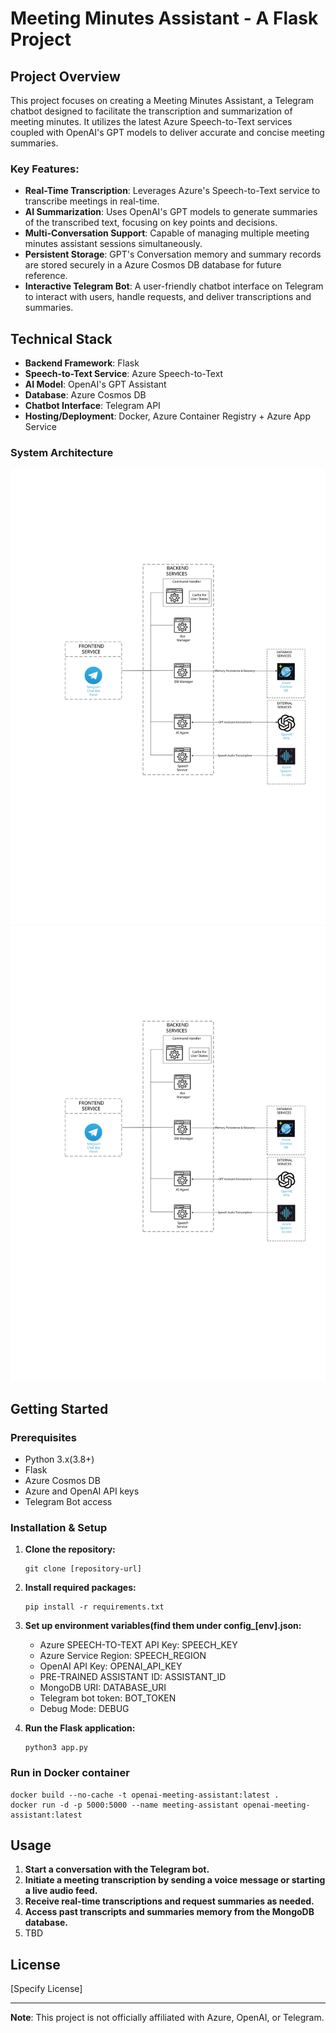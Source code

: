 # Meeting Minutes Assistant - A Flask Project

## Project Overview

This project focuses on creating a Meeting Minutes Assistant, a Telegram chatbot designed to facilitate the
transcription and summarization of meeting minutes. It utilizes the latest Azure Speech-to-Text services coupled with
OpenAI's GPT models to deliver accurate and concise meeting summaries.

### Key Features:

- **Real-Time Transcription**: Leverages Azure's Speech-to-Text service to transcribe meetings in real-time.
- **AI Summarization**: Uses OpenAI's GPT models to generate summaries of the transcribed text, focusing on key
  points and decisions.
- **Multi-Conversation Support**: Capable of managing multiple meeting minutes assistant sessions simultaneously.
- **Persistent Storage**: GPT's Conversation memory and summary records are stored securely in a Azure Cosmos DB database for future
  reference.
- **Interactive Telegram Bot**: A user-friendly chatbot interface on Telegram to interact with users, handle requests,
  and deliver transcriptions and summaries.

## Technical Stack

- **Backend Framework**: Flask
- **Speech-to-Text Service**: Azure Speech-to-Text
- **AI Model**: OpenAI's GPT Assistant
- **Database**: Azure Cosmos DB
- **Chatbot Interface**: Telegram API
- **Hosting/Deployment**: Docker, Azure Container Registry + Azure App Service 

### System Architecture
![Alt Text](./system_architecture.svg)
<img src="./system_architecture.svg">

## Getting Started

### Prerequisites

- Python 3.x(3.8+)
- Flask
- Azure Cosmos DB
- Azure and OpenAI API keys
- Telegram Bot access

### Installation & Setup

1. **Clone the repository:**
   ```
   git clone [repository-url]
   ```

2. **Install required packages:**
   ```
   pip install -r requirements.txt
   ```

3. **Set up environment variables(find them under config_[env].json:**
    - Azure SPEECH-TO-TEXT API Key: SPEECH_KEY
    - Azure Service Region: SPEECH_REGION
    - OpenAI API Key: OPENAI_API_KEY
    - PRE-TRAINED ASSISTANT ID: ASSISTANT_ID
    - MongoDB URI: DATABASE_URI
    - Telegram bot token: BOT_TOKEN
    - Debug Mode: DEBUG

4. **Run the Flask application:**
   ```
   python3 app.py
   ```
   
### Run in Docker container

```
docker build --no-cache -t openai-meeting-assistant:latest . 
docker run -d -p 5000:5000 --name meeting-assistant openai-meeting-assistant:latest
```

## Usage

1. **Start a conversation with the Telegram bot.**
2. **Initiate a meeting transcription by sending a voice message or starting a live audio feed.**
3. **Receive real-time transcriptions and request summaries as needed.**
4. **Access past transcripts and summaries memory from the MongoDB database.**
5. TBD


## License

[Specify License]

---

**Note**: This project is not officially affiliated with Azure, OpenAI, or Telegram.
